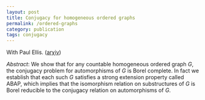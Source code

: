 ```yaml
---
layout: post
title: Conjugacy for homogeneous ordered graphs
permalink: /ordered-graphs
category: publication
tags: conjugacy
---
```


With Paul Ellis. ([ar&chi;iv](http://arxiv.org/abs/1804.04609))<!--more-->

*Abstract*: We show that for any countable homogeneous ordered graph $G$, the conjugacy problem for automorphisms of $G$ is Borel complete. In fact we establish that each such $G$ satisfies a strong extension property called ABAP, which implies that the isomorphism relation on substructures of $G$ is Borel reducible to the conjugacy relation on automorphisms of $G$.
